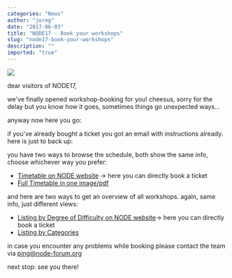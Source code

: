 ```yaml
---
categories: "News"
author: "joreg"
date: "2017-06-03"
title: "NODE17 - Book your workshops"
slug: "node17-book-your-workshops"
description: ""
imported: "true"
---
```



![](book.png) 

dear visitors of NODE17,

we've finally opened workshop-booking for you! cheesus, sorry for the delay but you know how it goes, sometimes things go unexpected ways...

anyway now here you go:

if you've already bought a ticket you got an email with instructions already. here is just to back up:

you have two ways to browse the schedule, both show the same info, choose whichever way you prefer:
* [Timetable on NODE website](https://17.nodeforum.org/timetable) -> here you can directly book a ticket
* [Full Timetable in one image/pdf](/blog/2017/node17-workshop-schedule)

and here are two ways to get an overview of all workshops. again, same info, just different views:
* [Listing by Degree of Difficulty on NODE website](https://17.nodeforum.org/projects/creative-coding-education)-> here you can directly book a ticket
* [Listing by Categories](/blog/2017/node17-workshops-announced)

in case you encounter any problems while booking please contact the team via ping@node-forum.org

next stop: see you there!